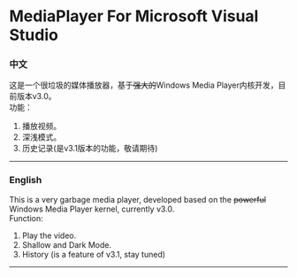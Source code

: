 # MediaPlayer For Microsoft Visual Studio
### 中文  
这是一个很垃圾的媒体播放器，基于~~强大的~~Windows Media Player内核开发，目前版本v3.0。  
功能：  
1. 播放视频。
2. 深浅模式。
3. 历史记录(是v3.1版本的功能，敬请期待)
---
### English
This is a very garbage media player, developed based on the ~~powerful~~ Windows Media Player kernel, currently v3.0.  
Function:  
1. Play the video.
2. Shallow and Dark Mode.
3. History (is a feature of v3.1, stay tuned)
---

